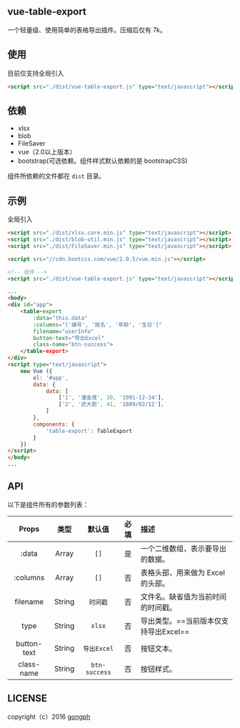 ## vue-table-export
一个轻量级、使用简单的表格导出插件。压缩后仅有 7k。

## 使用
目前仅支持全局引入
```html
<script src="./dist/vue-table-export.js" type="text/javascript"></script>
```

## 依赖
- xlsx
- blob
- FileSaver
- vue（2.0以上版本）
- bootstrap(可选依赖。组件样式默认依赖的是 bootstrapCSS)

组件所依赖的文件都在 `dist` 目录。

## 示例
全局引入
```html
<script src="./dist/xlsx.core.min.js" type="text/javascript"></script>
<script src="./dist/blob-util.min.js" type="text/javascript"></script>
<script src="./dist/FileSaver.min.js" type="text/javascript"></script>

<script src="//cdn.bootcss.com/vue/2.0.5/vue.min.js"></script>

<!-- 组件 -->
<script src="./dist/vue-table-export.js" type="text/javascript"></script>
```

```html
...
<body>
<div id="app">
    <table-export 
        :data="this.data" 
        :columns="['编号', '姓名', '年龄', '生日']"
        filename="userInfo" 
        button-text="导出Excel" 
        class-name="btn-success">
    </table-export>
</div>
<script type="text/javascript">
    new Vue ({
        el: '#app',
        data: {
            data: [
                ['1', '潘金莲', 20, '1991-12-24'],
                ['2', '武大郎', 41, '1889/02/12'],
            ]
        },
        components: {
            'table-export': TableExport
        }
    }) 
</script>
</body>
...
```

## API
以下是组件所有的参数列表：

| Props | 类型 | 默认值 | 必填 | 描述 |
|:-----:|:----:|:------:|:----:|:---|
| :data | Array | `[]` | 是 | 一个二维数组，表示要导出的数据。 |
| :columns | Array | `[]` | 否 | 表格头部，用来做为 Excel 的头部。|
| filename | String | `时间戳` | 否 | 文件名。缺省值为当前时间的时间戳。|
| type | String | `xlsx` | 否 | 导出类型。==当前版本仅支持导出Excel==|
| button-text | String | `导出Excel` | 否 | 按钮文本。|
| class-name | String | `btn-success` | 否 | 按钮样式。|

## LICENSE
copyright（c）2016 [gongph](https://github.com/gongph)
